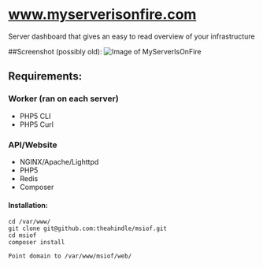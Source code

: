www.myserverisonfire.com
=====

Server dashboard that gives an easy to read overview of your infrastructure

##Screenshot (possibly old):
![Image of MyServerIsOnFire](https://raw.githubusercontent.com/theahindle/msiof/master/web/images/screenshot.png)


## Requirements:


### Worker (ran on each server)
* PHP5 CLI
* PHP5 Curl

### API/Website 
* NGINX/Apache/Lighttpd
* PHP5
* Redis
* Composer

#### Installation:
```
cd /var/www/
git clone git@github.com:theahindle/msiof.git
cd msiof
composer install

Point domain to /var/www/msiof/web/
```
